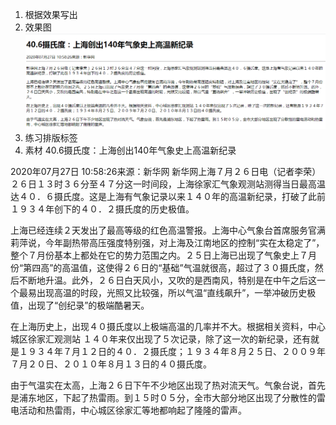 1. 根据效果写出
1. 效果图 ![](3.png)
1. 练习排版标签
1. 素材
40.6摄氏度：上海创出140年气象史上高温新纪录

2020年07月27日
10:58:26来源：新华网
新华网上海７月２６日电（记者李荣）２６日１３时３６分至４７分这一时间段，上海徐家汇气象观测站测得当日最高温达４０．６摄氏度。这是上海有气象记录以来１４０年的高温新纪录，打破了此前１９３４年创下的４０．２摄氏度的历史极值。

上海已经连续２天发出了最高等级的红色高温警报。上海中心气象台首席服务官满莉萍说，今年副热带高压强度特别强，对上海及江南地区的控制“实在太稳定了”，整个７月份基本上都处在它的势力范围之内。２５日上海已出现了气象史上７月份“第四高”的高温值，这使得２６日的“基础”气温就很高，超过了３０摄氏度，然后不断地升温。此外，２６日白天风小，又吹的是西南风，特别是在中午之后这一个最易出现高温的时段，光照又比较强，所以气温“直线飙升”，一举冲破历史极值，出现了“创纪录”的极端酷暑天。

在上海历史上，出现４０摄氏度以上极端高温的几率并不大。根据相关资料，中心城区徐家汇观测站 １４０年来仅出现了５次记录，除了这一次的新纪录，还有就是１９３４年７月１２日的４０．２摄氏度；１９３４年８月２５日、２００９年７月２０日、２０１０年８月１３日的４０摄氏度。

由于气温实在太高，上海２６日下午不少地区出现了热对流天气。气象台说，首先是浦东地区，下起了热雷雨。到１５时０５分，全市大部分地区出现了分散性的雷电活动和热雷雨，中心城区徐家汇等地都响起了隆隆的雷声。